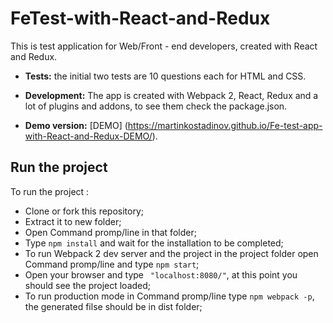 # FeTest-with-React-and-Redux
This is test application for Web/Front - end developers, created with React and Redux.

* **Tests:**  the initial  two tests are  10 questions each for  HTML and CSS.

* **Development:** The app is created  with Webpack 2, React, Redux and a lot of plugins and addons, to see them check the package.json.
* **Demo version:** [DEMO] (https://martinkostadinov.github.io/Fe-test-app-with-React-and-Redux-DEMO/).

## Run the project

To run the project :

* Clone or fork this repository;
* Extract it to new folder;
* Open Command promp/line in that folder;
* Type ``` npm install ``` and wait for the installation to be completed;
* To run Webpack 2 dev server and the project in the project folder
open Command promp/line and  type ``` npm start ```;
* Open your browser and type ``` "localhost:8080/"```, at this point you should see the project loaded;
* To  run  production mode in Command promp/line  type  ``` npm webpack -p ```, the generated filse  should be in  dist folder;
